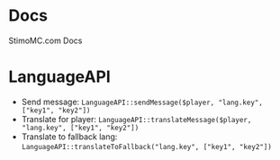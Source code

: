 # Docs
StimoMC.com Docs

# LanguageAPI
- Send message: `LanguageAPI::sendMessage($player, "lang.key", ["key1", "key2"])`
- Translate for player: `LanguageAPI::translateMessage($player, "lang.key", ["key1", "key2"])`
- Translate to fallback lang: `LanguageAPI::translateToFallback("lang.key", ["key1", "key2"])`
